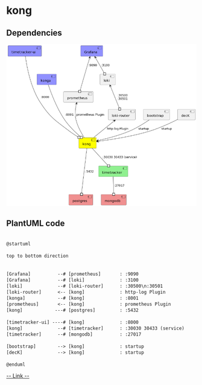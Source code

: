 # kong
## Dependencies
![dependencies](kong-timetracker.png)




## PlantUML code
```

@startuml

top to bottom direction


[Grafana]          --# [prometheus]       : :9090
[Grafana]          --# [loki]             : :3100
[loki]             --# [loki-router]      : :30500\n:30501
[loki-router]      <-- [kong]             : http-log Plugin
[konga]            --# [kong]             : :8001
[prometheus]       <-- [kong]             : prometheus Plugin
[kong]            ---# [postgres]         : :5432

[timetracker-ui] ----# [kong]             : :8000
[kong]             --# [timetracker]      : :30030 30433 (service)
[timetracker]      --# [mongodb]          : :27017

[bootstrap]        --> [kong]             : startup
[decK]             --> [kong]             : startup

@enduml

```
[-- Link --](https://www.planttext.com/?text=VP8nRyCW48Nt-nL8NTe12OT4QQogojQXItUN0TlKGROvXC_z_QLEazZ83GiIVE_UkzF1SI0TQEmx04BF25c9HDYpsWPJaKK70CLRq5_QQSNEX_C7LlY0lQ6J6OVBSyxoWpY8TRp3rbuUhhZCHCIJholE0uvaWhhXOYV4fvlk35BcXNDMjEYQrEP4v7c73VleniOwc22jbePhmlnP_FeadVxhS-CMJcbh7WTgWXdKt6ctbPiuQBAnGj1LQm8VhRgRJAoNdvMOJqv8mQJOIiaU1nE-RMMU86KdVHzhObsgXTrcBx9zp5SYqX0LNlqPlgxdEs-LPr3KfdfVHBol03WQLyTz_040)